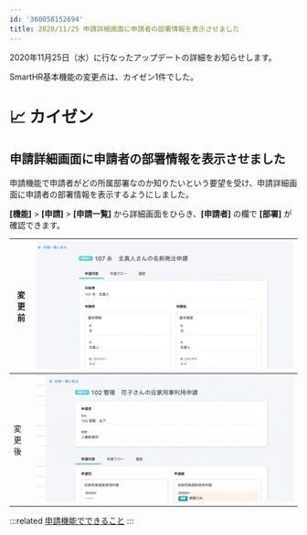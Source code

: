 ```yaml
---
id: '360058152694'
title: 2020/11/25 申請詳細画面に申請者の部署情報を表示させました
---
```

2020年11月25日（水）に行なったアップデートの詳細をお知らせします。

SmartHR基本機能の変更点は、カイゼン1件でした。

# 📈 カイゼン

## 申請詳細画面に申請者の部署情報を表示させました

申請機能で申請者がどの所属部署なのか知りたいという要望を受け、申請詳細画面に申請者の部署情報を表示するようにしました。

**\[機能\]** > **\[申請\]** > **\[申請一覧\]** から詳細画面をひらき、**\[申請者\]** の欄で **\[部署\]** が確認できます。

| 変更前 | ![__________2020-11-26_14_01_05.png](./__________2020-11-26_14_01_05.png) |
| --- | --- |
| 変更後 |   ![__________2020-11-26_14_02_15.png](./__________2020-11-26_14_02_15.png)   |

:::related
[申請機能でできること](https://knowledge.smarthr.jp/hc/ja/articles/360026103894)
:::
